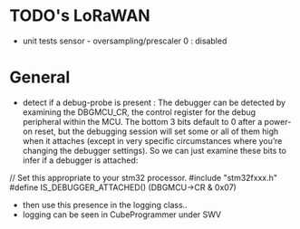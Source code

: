 # TODO's LoRaWAN

* unit tests sensor - oversampling/prescaler 0 : disabled



# General
* detect if a debug-probe is present : The debugger can be detected by examining the DBGMCU_CR, the control register for the debug peripheral within the MCU.  The bottom 3 bits default to 0 after a power-on reset, but the debugging session will set some or all of them high when it attaches (except in very specific circumstances where you’re changing the debugger settings).  So we can just examine these bits to infer if a debugger is attached:

// Set this appropriate to your stm32 processor. 
#include "stm32fxxx.h" 
#define IS_DEBUGGER_ATTACHED() (DBGMCU-&gt;CR &amp; 0x07)

* then use this presence in the logging class..
* logging can be seen in CubeProgrammer under SWV
